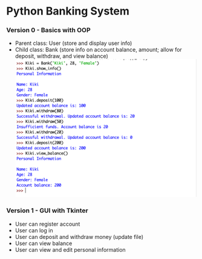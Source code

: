 # Python Banking System

### Version 0 - Basics with OOP
- Parent class: User (store and display user info)
- Child class: Bank (store info on account balance, amount; allow for deposit, withdraw, and view balance)
![v0](v0.png)

### Version 1 - GUI with Tkinter
- User can register account
- User can log in
- User can deposit and withdraw money (update file)
- User can view balance
- User can view and edit personal information
